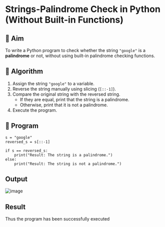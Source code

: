 # Strings-Palindrome Check in Python (Without Built-in Functions)

## 🎯 Aim
To write a Python program to check whether the string `"google"` is a **palindrome** or not, without using built-in palindrome checking functions.

## 🧠 Algorithm
1. Assign the string `"google"` to a variable.
2. Reverse the string manually using slicing (`[::-1]`).
3. Compare the original string with the reversed string.
   - If they are equal, print that the string is a palindrome.
   - Otherwise, print that it is not a palindrome.
4. Execute the program.

## 🧾 Program

```
s = "google"
reversed_s = s[::-1]

if s == reversed_s:
    print("Result: The string is a palindrome.")
else:
    print("Result: The string is not a palindrome.")
```

## Output
![image](https://github.com/user-attachments/assets/a4fc33f6-2c4e-4d59-b406-d54873baa69f)

## Result
Thus the program has been successfully executed 
